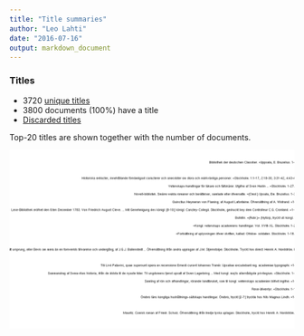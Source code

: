 ```yaml
---
title: "Title summaries"
author: "Leo Lahti"
date: "2016-07-16"
output: markdown_document
---
```



### Titles

 * 3720 [unique titles](output.tables/title_accepted.csv)
 * 3800 documents (100%) have a title
 * [Discarded titles](output.tables/title_discarded.csv)

Top-20 titles are shown together with the number of documents.

![plot of chunk summarytitle](figure/summarytitle-1.png)

